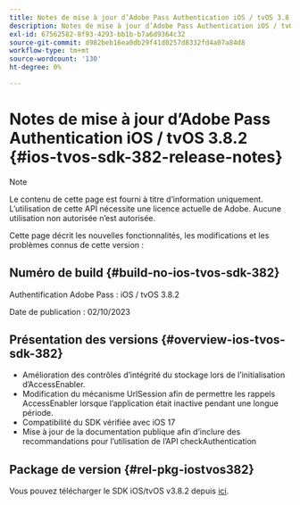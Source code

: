 ```yaml
---
title: Notes de mise à jour d’Adobe Pass Authentication iOS / tvOS 3.8.2
description: Notes de mise à jour d’Adobe Pass Authentication iOS / tvOS 3.8.2
exl-id: 67562582-8f93-4293-bb1b-b7a6d9364c32
source-git-commit: d982beb16ea0db29f41d0257d8332fd4a07a84d8
workflow-type: tm+mt
source-wordcount: '130'
ht-degree: 0%

---
```


# Notes de mise à jour d’Adobe Pass Authentication iOS / tvOS 3.8.2 {#ios-tvos-sdk-382-release-notes}

>[!NOTE]
>
>Le contenu de cette page est fourni à titre d’information uniquement. L’utilisation de cette API nécessite une licence actuelle de Adobe. Aucune utilisation non autorisée n’est autorisée.

Cette page décrit les nouvelles fonctionnalités, les modifications et les problèmes connus de cette version :

## Numéro de build {#build-no-ios-tvos-sdk-382}

Authentification Adobe Pass : iOS / tvOS 3.8.2

Date de publication : 02/10/2023



## Présentation des versions {#overview-ios-tvos-sdk-382}

* Amélioration des contrôles d’intégrité du stockage lors de l’initialisation d’AccessEnabler.
* Modification du mécanisme UrlSession afin de permettre les rappels AccessEnabler lorsque l’application était inactive pendant une longue période.
* Compatibilité du SDK vérifiée avec iOS 17
* Mise à jour de la documentation publique afin d’inclure des recommandations pour l’utilisation de l’API checkAuthentication


## Package de version {#rel-pkg-iostvos382}

Vous pouvez télécharger le SDK iOS/tvOS v3.8.2 depuis [ici](https://tve.zendesk.com/hc/en-us/articles/204963209-iOS-tvOS-Native-AccessEnabler-Library).
